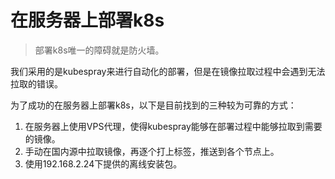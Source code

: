 # 在服务器上部署k8s

> 部署k8s唯一的障碍就是防火墙。

我们采用的是kubespray来进行自动化的部署，但是在镜像拉取过程中会遇到无法拉取的错误。

为了成功的在服务器上部署k8s，以下是目前找到的三种较为可靠的方式：
1. 在服务器上使用VPS代理，使得kubespray能够在部署过程中能够拉取到需要的镜像。
2. 手动在国内源中拉取镜像，再逐个打上标签，推送到各个节点上。
3. 使用192.168.2.24下提供的离线安装包。
